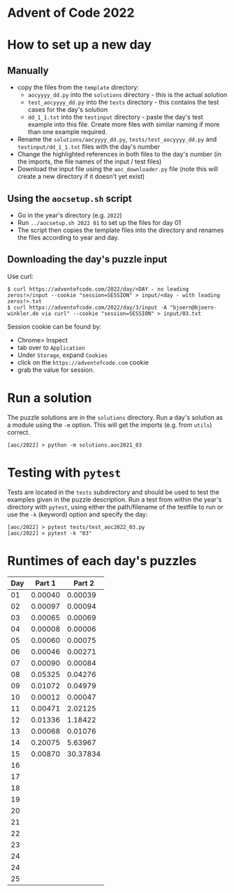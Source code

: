 # Advent of Code 2022

# How to set up a new day

## Manually

-   copy the files from the `template` directory:
    -   `aocyyyy_dd.py` into the `solutions` directory - this is the actual solution
    -   `test_aocyyyy_dd.py` into the `tests` directory - this contains the test cases for the day's solution
    -   `dd_1_1.txt` into the `testinput` directory - paste the day's test example into this file. Create more files with similar naming if more than one example required.
-   Rename the `solutions/aocyyyy_dd.py`, `tests/test_aocyyyy_dd.py` and `testinput/dd_1_1.txt` files with the day's number
-   Change the highlighted references in both files to the day's number (in the imports, the file names of the input / test files)
-   Download the input file using the `aoc_downloader.py` file (note this will create a new directory if it doesn't yet exist)

## Using the `aocsetup.sh` script

-   Go in the year's directory (e.g. `2022`)
-   Run `../aocsetup.sh 2022 01` to set up the files for day 01
-   The script then copies the template files into the directory and renames the files according to year and day.

## Downloading the day's puzzle input

Use curl:

```shell
$ curl https://adventofcode.com/2022/day/<DAY - no leading zeros!>/input --cookie "session=SESSION" > input/<day - with leading zeros!>.txt
$ curl https://adventofcode.com/2022/day/3/input -A "bjoern@bjoern-winkler.de via curl" --cookie "session=SESSION" > input/03.txt
```

Session cookie can be found by:

-   Chrome> Inspect
-   tab over to `Application`
-   Under `Storage`, expand `Cookies`
-   click on the `https://adventofcode.com` cookie
-   grab the value for session.

# Run a solution

The puzzle solutions are in the `solutions` directory. Run a day's solution as a module using the `-m` option. This will get the imports (e.g. from `utils`) correct.

```shell
[aoc/2022] > python -m solutions.aoc2021_03
```

# Testing with `pytest`

Tests are located in the `tests` subdirectory and should be used to test the examples given in the puzzle description. Run a test from within the year's directory with `pytest`, using either the path/filename of the testfile to run or use the `-k` (keyword) option and specify the day:

```shell
[aoc/2022] > pytest tests/test_aoc2022_03.py
[aoc/2022] > pytest -k "03"
```

# Runtimes of each day's puzzles

| Day | Part 1  | Part 2   |
| --- | ------- | -------- |
| 01  | 0.00040 | 0.00039  |
| 02  | 0.00097 | 0.00094  |
| 03  | 0.00065 | 0.00069  |
| 04  | 0.00008 | 0.00006  |
| 05  | 0.00060 | 0.00075  |
| 06  | 0.00046 | 0.00271  |
| 07  | 0.00090 | 0.00084  |
| 08  | 0.05325 | 0.04276  |
| 09  | 0.01072 | 0.04979  |
| 10  | 0.00012 | 0.00047  |
| 11  | 0.00471 | 2.02125  |
| 12  | 0.01336 | 1.18422  |
| 13  | 0.00068 | 0.01076  |
| 14  | 0.20075 | 5.63967  |
| 15  | 0.00870 | 30.37834 |
| 16  |         |          |
| 17  |         |          |
| 18  |         |          |
| 19  |         |          |
| 20  |         |          |
| 21  |         |          |
| 22  |         |          |
| 23  |         |          |
| 24  |         |          |
| 24  |         |          |
| 25  |         |          |
